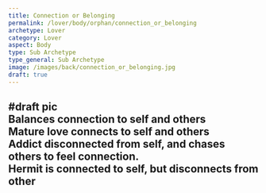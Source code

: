 ```yaml
---
title: Connection or Belonging
permalink: /lover/body/orphan/connection_or_belonging
archetype: Lover
category: Lover
aspect: Body
type: Sub Archetype
type_general: Sub Archetype
image: /images/back/connection_or_belonging.jpg
draft: true
---
```

#draft pic  
Balances connection to self and others  
Mature love connects to self and others  
Addict disconnected from self, and chases others to feel connection.  
Hermit is connected to self, but disconnects from other
---
